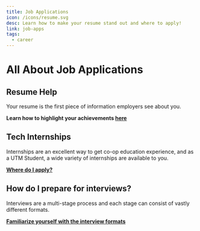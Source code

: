 ```yaml
---
title: Job Applications
icon: /icons/resume.svg
desc: Learn how to make your resume stand out and where to apply!
link: job-apps
tags:
  - career
---
```


# All About Job Applications

## Resume Help

Your resume is the first piece of information employers see about you.

**Learn how to highlight your achievements [here](/resources/resume-help)**

## Tech Internships

Internships are an excellent way to get co-op education experience, and as a UTM
Student, a wide variety of internships are available to you.

[**Where do I apply?**](/resources/internship-apps)

## How do I prepare for interviews?

Interviews are a multi-stage process and each stage can consist of vastly
different formats.

[**Familiarize yourself with the interview formats**](https://yangshun.github.io/tech-interview-handbook/interview-formats)

